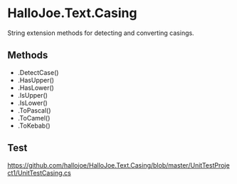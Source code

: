 # HalloJoe.Text.Casing
String extension methods for detecting and converting casings.

## Methods

 - .DetectCase()
 - .HasUpper()
 - .HasLower()
 - .IsUpper()
 - .IsLower()
 - .ToPascal()
 - .ToCamel()
 - .ToKebab()

## Test

https://github.com/hallojoe/HalloJoe.Text.Casing/blob/master/UnitTestProject1/UnitTestCasing.cs
